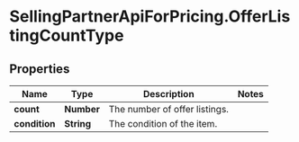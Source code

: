 # SellingPartnerApiForPricing.OfferListingCountType

## Properties
Name | Type | Description | Notes
------------ | ------------- | ------------- | -------------
**count** | **Number** | The number of offer listings. | 
**condition** | **String** | The condition of the item. | 


